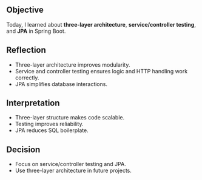 
## Objective
Today, I learned about **three-layer architecture**, **service/controller testing**, and **JPA** in Spring Boot.

## Reflection
- Three-layer architecture improves modularity.
- Service and controller testing ensures logic and HTTP handling work correctly.
- JPA simplifies database interactions.

## Interpretation
- Three-layer structure makes code scalable.
- Testing improves reliability.
- JPA reduces SQL boilerplate.

## Decision
- Focus on service/controller testing and JPA.
- Use three-layer architecture in future projects.
